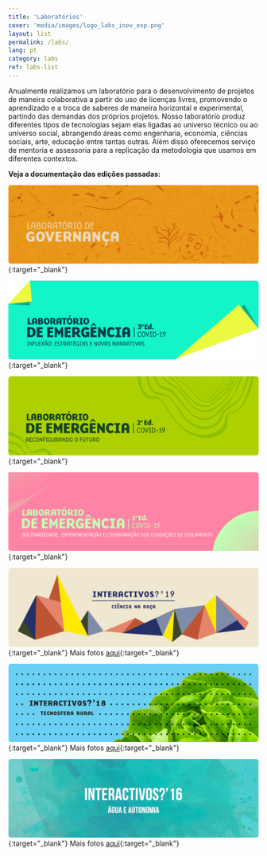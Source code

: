 ```yaml
---
title: 'Laboratórios'
cover: 'media/images/logo_labs_inov_exp.png'
layout: list
permalink: /labs/
lang: pt
category: labs
ref: labs-list
---
```

Anualmente realizamos um laboratório para o desenvolvimento de projetos de maneira colaborativa a partir do uso de licenças livres, promovendo o aprendizado e a troca de saberes de maneira horizontal e experimental, partindo das demandas dos próprios projetos. Nosso laboratório produz diferentes tipos de tecnologias sejam elas ligadas ao universo técnico ou ao universo social, abrangendo áreas como engenharia, economia, ciências sociais, arte, educação entre tantas outras. Além disso oferecemos serviço de mentoria e assessoria para a replicação da metodologia que usamos em diferentes contextos.
  
**Veja a documentação das edições passadas:**

[![](/media/images/labdegovernanca-min.png)](https://labdegovernanca.silo.org.br){:target="_blank"}
  
[![](/media/images/lab_emergencia_3ed.png)](https://labdeemergencia.silo.org.br/3ed){:target="_blank"}
  
[![](/media/images/lab_emergencia_2ed.png)](https://labdeemergencia.silo.org.br/2ed){:target="_blank"}
   
[![](/media/images/labdeemergencia1.jpg)](https://labdeemergencia.silo.org.br/1ed){:target="_blank"}
  
[![](/media/images/interactivos19.jpg)](https://interactivos.silo.org.br/2019){:target="_blank"}
Mais fotos [aqui](https://www.flickr.com/photos/184616193@N07/albums/with/72157711069333713){:target="_blank"}
  
[![](/media/images/interactivos18.jpg)](https://interactivos.silo.org.br/2018){:target="_blank"}
Mais fotos [aqui](https://www.flickr.com/photos/silolatitude/albums){:target="_blank"}
  
[![](/media/images/interactivos16.jpg)](https://interactivos.silo.org.br/2016){:target="_blank"}
Mais fotos [aqui](https://www.flickr.com/photos/interactivos16/){:target="_blank"}


